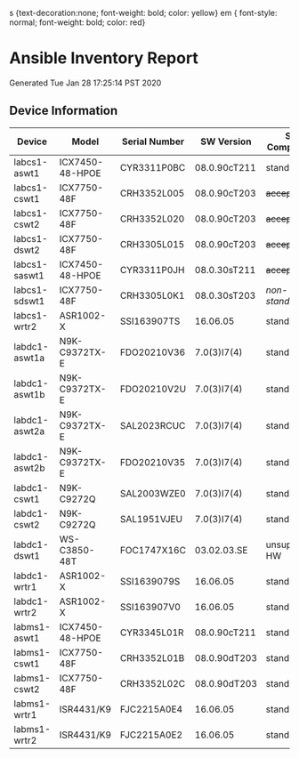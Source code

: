 s {text-decoration:none; font-weight: bold; color: yellow}
em { font-style: normal; font-weight: bold; color: red}

# Ansible Inventory Report
Generated Tue Jan 28 17:25:14 PST 2020

## Device Information

| Device | Model | Serial Number | SW Version | SW Compliance |
|--------|-------|---------------|------------|---------------|
| labcs1-aswt1 | ICX7450-48-HPOE | CYR3311P0BC | 08.0.90cT211 | standard
| labcs1-cswt1 | ICX7750-48F | CRH3352L005 | 08.0.90cT203 | ~~acceptable~~
| labcs1-cswt2 | ICX7750-48F | CRH3352L020 | 08.0.90cT203 | ~~acceptable~~
| labcs1-dswt2 | ICX7750-48F | CRH3305L015 | 08.0.90cT203 | ~~acceptable~~
| labcs1-saswt1 | ICX7450-48-HPOE | CYR3311P0JH | 08.0.30sT211 | ~~acceptable~~
| labcs1-sdswt1 | ICX7750-48F | CRH3305L0K1 | 08.0.30sT203 | _non-standard_
| labcs1-wrtr2 | ASR1002-X | SSI163907TS | 16.06.05 | standard
| labdc1-aswt1a | N9K-C9372TX-E | FDO20210V36 | 7.0(3)I7(4) | standard
| labdc1-aswt1b | N9K-C9372TX-E | FDO20210V2U | 7.0(3)I7(4) | standard
| labdc1-aswt2a | N9K-C9372TX-E | SAL2023RCUC | 7.0(3)I7(4) | standard
| labdc1-aswt2b | N9K-C9372TX-E | FDO20210V35 | 7.0(3)I7(4) | standard
| labdc1-cswt1 | N9K-C9272Q | SAL2003WZE0 | 7.0(3)I7(4) | standard
| labdc1-cswt2 | N9K-C9272Q | SAL1951VJEU | 7.0(3)I7(4) | standard
| labdc1-dswt1 | WS-C3850-48T | FOC1747X16C | 03.02.03.SE | unsupported HW
| labdc1-wrtr1 | ASR1002-X | SSI1639079S | 16.06.05 | standard
| labdc1-wrtr2 | ASR1002-X | SSI163907V0 | 16.06.05 | standard
| labms1-aswt1 | ICX7450-48-HPOE | CYR3345L01R | 08.0.90cT211 | standard
| labms1-cswt1 | ICX7750-48F | CRH3352L01B | 08.0.90dT203 | standard
| labms1-cswt2 | ICX7750-48F | CRH3352L02C | 08.0.90dT203 | standard
| labms1-wrtr1 | ISR4431/K9 | FJC2215A0E4 | 16.06.05 | standard
| labms1-wrtr2 | ISR4431/K9 | FJC2215A0E2 | 16.06.05 | standard

